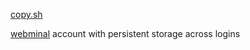 [copy.sh](https://copy.sh/v86/?profile=linux26)


[webminal](https://www.webminal.org/) account with persistent storage across logins

